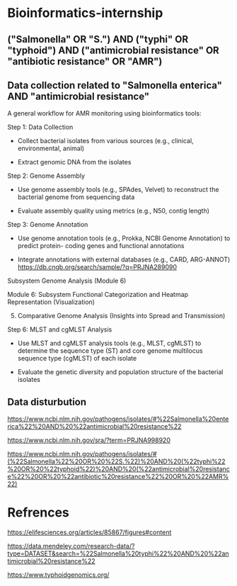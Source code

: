 # Bioinformatics-internship 

## ("Salmonella" OR "S.") AND ("typhi" OR "typhoid") AND ("antimicrobial resistance" OR "antibiotic resistance" OR "AMR")

## Data collection related to "Salmonella enterica" AND "antimicrobial resistance"

A general workflow for AMR monitoring using bioinformatics tools:

Step 1: Data Collection

- Collect bacterial isolates from various sources (e.g., clinical, environmental, animal)

- Extract genomic DNA from the isolates

Step 2: Genome Assembly

- Use genome assembly tools (e.g., SPAdes, Velvet) to reconstruct the bacterial genome
from sequencing data

- Evaluate assembly quality using metrics (e.g., N50, contig length)

Step 3: Genome Annotation

- Use genome annotation tools (e.g., Prokka, NCBI Genome Annotation) to predict protein-
coding genes and functional annotations

- Integrate annotations with external databases (e.g., CARD, ARG-ANNOT)
https://db.cngb.org/search/sample/?q=PRJNA289090


Subsystem Genome Analysis (Module 6)


Module 6: Subsystem Functional Categorization and Heatmap Representation
(Visualization)


5. Comparative Genome Analysis (Insights into Spread and Transmission) 

Step 6: MLST and cgMLST Analysis

- Use MLST and cgMLST analysis tools (e.g., MLST, cgMLST) to determine the sequence type
(ST) and core genome multilocus sequence type (cgMLST) of each isolate

- Evaluate the genetic diversity and population structure of the bacterial isolates

## Data disturbution 

https://www.ncbi.nlm.nih.gov/pathogens/isolates/#%22Salmonella%20enterica%22%20AND%20%22antimicrobial%20resistance%22

https://www.ncbi.nlm.nih.gov/sra/?term=PRJNA998920


https://www.ncbi.nlm.nih.gov/pathogens/isolates/#(%22Salmonella%22%20OR%20%22S.%22)%20AND%20(%22typhi%22%20OR%20%22typhoid%22)%20AND%20(%22antimicrobial%20resistance%22%20OR%20%22antibiotic%20resistance%22%20OR%20%22AMR%22)

# Refrences
https://elifesciences.org/articles/85867/figures#content

https://data.mendeley.com/research-data/?type=DATASET&search=%22Salmonella%20typhi%22%20AND%20%22antimicrobial%20resistance%22

https://www.typhoidgenomics.org/
